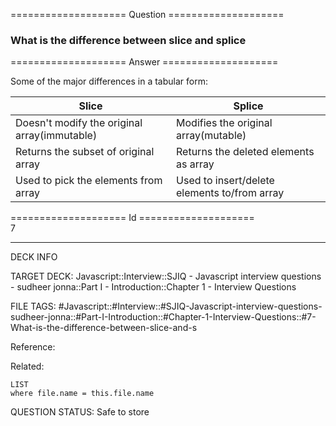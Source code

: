 ==================== Question ====================  

### What is the difference between slice and splice  

==================== Answer ====================  

Some of the major differences in a tabular form:

| Slice                                        | Splice                                       |
| -------------------------------------------- | -------------------------------------------- |
| Doesn't modify the original array(immutable) | Modifies the original array(mutable)         |
| Returns the subset of original array         | Returns the deleted elements as array        |
| Used to pick the elements from array         | Used to insert/delete elements to/from array |

==================== Id ====================  
7
<!--ID: 1707879892886-->

---

DECK INFO

TARGET DECK: Javascript::Interview::SJIQ - Javascript interview questions - sudheer jonna::Part I - Introduction::Chapter 1 - Interview Questions

FILE TAGS: #Javascript::#Interview::#SJIQ-Javascript-interview-questions-sudheer-jonna::#Part-I-Introduction::#Chapter-1-Interview-Questions::#7-What-is-the-difference-between-slice-and-s

Reference:

Related:

```dataview
LIST
where file.name = this.file.name
```
QUESTION STATUS: Safe to store
